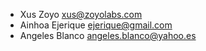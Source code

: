 * Xus Zoyo xus@zoyolabs.com
* Ainhoa Ejerique ejerique@gmail.com
* Angeles Blanco angeles.blanco@yahoo.es
